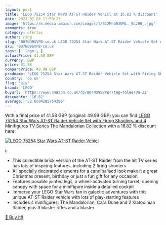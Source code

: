 ```yaml
---
layout: post
title: 'LEGO 75254 Star Wars AT-ST Raider Vehicl at 16.82 % discount'
date: 2021-02-08 11:59:22
image: 'https://m.media-amazon.com/images/I/512MhaN4NML._SL200_.jpg'
comments: true
category: ofertas
author: ring
slug: 'B07ND9SVPB-co.uk LEGO 75254 Star Wars AT-ST Raider Vehicle Set with...'
sku: 'B07ND9SVPB-co.uk'
tags: [ 'lego', ]
actualPrice: 41.58 GBP
currency: GBP
price: 41.58
comparePrice: 49.99 GBP
prodname: 'LEGO 75254 Star Wars AT-ST Raider Vehicle Set with Firing Shooters and 4 Minifigures  TV Series The Mandalorian Collection'
country: 'co.uk'
flag: '🇬🇧'
brand: 'LEGO'
buyurl: 'https://www.amazon.co.uk/dp/B07ND9SVPB/?tag=tolees0a-21'
descuento: '16.82'
average: '52.6604285714286'
---
```


With a final price of 41.58 GBP (original: 49.99 GBP) you can find [LEGO 75254 Star Wars AT-ST Raider Vehicle Set with Firing Shooters and 4 Minifigures  TV Series The Mandalorian Collection](https://www.amazon.co.uk/dp/B07ND9SVPB/?tag=tolees0a-21) with a  16.82 % discount here:

[![LEGO 75254 Star Wars AT-ST Raider Vehicl](https://m.media-amazon.com/images/I/512MhaN4NML._SL200_.jpg)](https://www.amazon.co.uk/dp/B07ND9SVPB/?tag=tolees0a-21)

ℹ️:

- This collectible brick version of the AT-ST Raider from the hit TV series has lots of inspiring features, including 2 firing shooters
- All specially decorated elements for a cannibalised look make it a great Christmas present, birthday or just a fun gift for any occasion
- Features posable jointed legs, a wheel-activated turning turret, opening canopy with space for a minifigure inside a detailed cockpit
- Immerse your LEGO Star Wars fan in galactic adventures with this unique AT-ST Raider vehicle with lots of play-starting features
- Includes 4 minifigures: The Mandalorian, Cara Dune and 2 Klatooinian Raider, plus 3 blaster rifles and a blaster

[🛒 Buy it!!](https://www.amazon.co.uk/dp/B07ND9SVPB/?tag=tolees0a-21)
